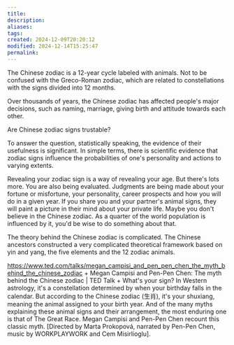 ```yaml
---
title: 
description: 
aliases: 
tags: 
created: 2024-12-09T20:20:12
modified: 2024-12-14T15:25:47
permalink: 
---
```


The Chinese zodiac is a 12-year cycle labeled with animals.
Not to be confused with the Greco-Roman zodiac, which are related to constellations with the signs divided into 12 months.

Over thousands of years, the Chinese zodiac has affected people's major decisions, such as naming, marriage, giving birth and attitude towards each other.


Are Chinese zodiac signs trustable?

To answer the question, statistically speaking, the evidence of their usefulness is significant. In simple terms, there is scientific evidence that zodiac signs influence the probabilities of one's personality and actions to varying extents.

Revealing your zodiac sign is a way of revealing your age. But there's lots more. You are also being evaluated. Judgments are being made about your fortune or misfortune, your personality, career prospects and how you will do in a given year. If you share you and your partner's animal signs, they will paint a picture in their mind about your private life. Maybe you don't believe in the Chinese zodiac. As a quarter of the world population is influenced by it, you'd be wise to do something about that.



The theory behind the Chinese zodiac is complicated. The Chinese ancestors constructed a very complicated theoretical framework based on yin and yang, the five
elements and the 12 zodiac animals.


https://www.ted.com/talks/megan_campisi_and_pen_pen_chen_the_myth_behind_the_chinese_zodiac + Megan Campisi and Pen-Pen Chen: The myth behind the Chinese zodiac | TED Talk + What's your sign? In Western astrology, it's a constellation determined by when your birthday falls in the calendar. But according to the Chinese zodiac (生肖), it's your shuxiang, meaning the animal assigned to your birth year. And of the many myths explaining these animal signs and their arrangement, the most enduring one is that of The Great Race. Megan Campisi and Pen-Pen Chen recount this classic myth. [Directed by Marta Prokopová, narrated by Pen-Pen Chen, music by WORKPLAYWORK and Cem Misirlioglu].
